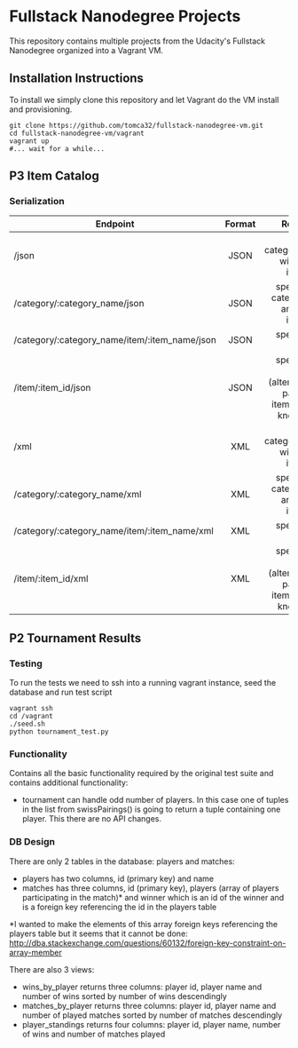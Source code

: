# Fullstack Nanodegree Projects

This repository contains multiple projects from the Udacity's Fullstack Nanodegree organized into a Vagrant VM.

## Installation Instructions

To install we simply clone this repository and let Vagrant do the VM install and provisioning.

```shell
git clone https://github.com/tomca32/fullstack-nanodegree-vm.git
cd fullstack-nanodegree-vm/vagrant
vagrant up
#... wait for a while...
```

## P3 Item Catalog

### Serialization

| Endpoint        | Format           | Result  |
| ------------- |:-------------:| -----:|
| /json      | JSON | All categories with all items |
| /category/:category_name/json      | JSON      |   specific category and its items |
| /category/:category_name/item/:item_name/json | JSON      |    specific item  |
| /item/:item_id/json | JSON      |    specific item (alternate path if item id is known) |
| /xml      | XML | All categories with all items |
| /category/:category_name/xml      | XML      |   specific category and its items |
| /category/:category_name/item/:item_name/xml | XML      |    specific item  |
| /item/:item_id/xml | XML      |    specific item (alternate path if item id is known) |


## P2 Tournament Results

### Testing

To run the tests we need to ssh into a running vagrant instance, seed the database and run test script

```shell
vagrant ssh
cd /vagrant
./seed.sh
python tournament_test.py
```

### Functionality

Contains all the basic functionality required by the original test suite and contains additional functionality:

- tournament can handle odd number of players. In this case one of tuples in the list from swissPairings() is going to return a tuple containing one player. This there are no API changes.

### DB Design

There are only 2 tables in the database: players and matches:

- players has two columns, id (primary key) and name
- matches has three columns, id (primary key), players (array of players participating in the match)* and winner which is an id of the winner and is a foreign key referencing the id in the players table

*I wanted to make the elements of this array foreign keys referencing the players table but it seems that it cannot be done: http://dba.stackexchange.com/questions/60132/foreign-key-constraint-on-array-member

There are also 3 views:

- wins_by_player returns three columns: player id, player name and number of wins sorted by number of wins descendingly
- matches_by_player returns three columns: player id, player name and number of played matches sorted by number of matches descendingly
- player_standings returns four columns: player id, player name, number of wins and number of matches played